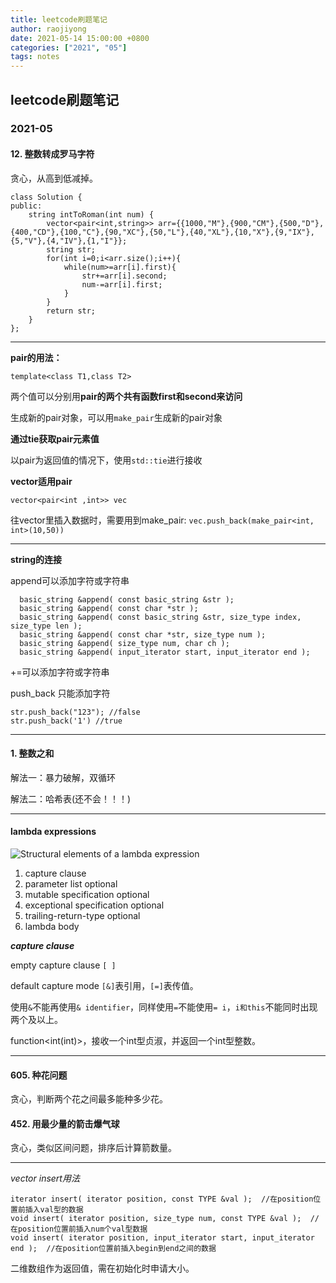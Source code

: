 ```yaml
---
title: leetcode刷题笔记
author: raojiyong
date: 2021-05-14 15:00:00 +0800
categories: ["2021", "05"]
tags: notes
---
```


## leetcode刷题笔记

### 2021-05

#### 12. 整数转成罗马字符

贪心，从高到低减掉。

```
class Solution {
public:
    string intToRoman(int num) {
        vector<pair<int,string>> arr={{1000,"M"},{900,"CM"},{500,"D"},{400,"CD"},{100,"C"},{90,"XC"},{50,"L"},{40,"XL"},{10,"X"},{9,"IX"},{5,"V"},{4,"IV"},{1,"I"}};
        string str;
        for(int i=0;i<arr.size();i++){
            while(num>=arr[i].first){
                str+=arr[i].second;
                num-=arr[i].first;
            }
        }
        return str;
    }
};
```

---

**pair的用法：**

`template<class T1,class T2>`

两个值可以分别用**pair的两个共有函数first和second来访问**

生成新的pair对象，可以用`make_pair`生成新的pair对象

**通过tie获取pair元素值**

以pair为返回值的情况下，使用`std::tie`进行接收

**vector适用pair** 

`vector<pair<int ,int>> vec` 

往vector里插入数据时，需要用到make_pair: `vec.push_back(make_pair<int, int>(10,50))`

---

**string的连接**

append可以添加字符或字符串

```
  basic_string &append( const basic_string &str );
  basic_string &append( const char *str );
  basic_string &append( const basic_string &str, size_type index, size_type len );
  basic_string &append( const char *str, size_type num );
  basic_string &append( size_type num, char ch );
  basic_string &append( input_iterator start, input_iterator end );
```

+=可以添加字符或字符串

push_back 只能添加字符

```
str.push_back("123"); //false
str.push_back('1') //true
```

---

#### 1. 整数之和

解法一：暴力破解，双循环

解法二：哈希表(还不会！！！)

---

#### lambda expressions

![Structural elements of a lambda expression](https://docs.microsoft.com/en-us/cpp/cpp/media/lambdaexpsyntax.png?view=msvc-160)

1. capture clause
2. parameter list optional
3. mutable specification optional
4. exceptional specification optional
5. trailing-return-type optional
6. lambda body

***capture clause***

empty capture clause ``[ ]``

default capture mode ``[&]``表引用，``[=]``表传值。

使用`&`不能再使用`& identifier`，同样使用`=`不能使用`= i`，`i和this`不能同时出现两个及以上。

function<int(int)>，接收一个int型贞淑，并返回一个int型整数。

---

#### 605. 种花问题

贪心，判断两个花之间最多能种多少花。

#### 452. 用最少量的箭击爆气球

贪心，类似区间问题，排序后计算箭数量。

---



*vector insert用法*

```
iterator insert( iterator position, const TYPE &val );  //在position位置前插入val型的数据
void insert( iterator position, size_type num, const TYPE &val );  //在position位置前插入num个val型数据
void insert( iterator position, input_iterator start, input_iterator end );  //在position位置前插入begin到end之间的数据
```

二维数组作为返回值，需在初始化时申请大小。